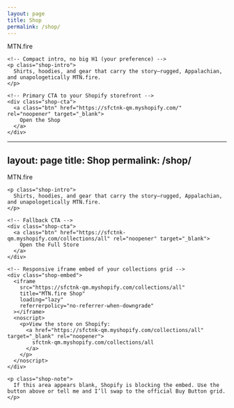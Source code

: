 ```yaml
---
layout: page
title: Shop
permalink: /shop/
---
```


<section class="shop">
  <div class="wrap">
    <!-- Section label + rule (matches your site style) -->
    <div class="section-label">MTN.fire</div>
    <div class="section-rule"></div>

    <!-- Compact intro, no big H1 (your preference) -->
    <p class="shop-intro">
      Shirts, hoodies, and gear that carry the story—rugged, Appalachian, and unapologetically MTN.fire.
    </p>

    <!-- Primary CTA to your Shopify storefront -->
    <div class="shop-cta">
      <a class="btn" href="https://sfctnk-qm.myshopify.com/" rel="noopener" target="_blank">
        Open the Shop
      </a>
    </div>
---
layout: page
title: Shop
permalink: /shop/
---

<section class="shop">
  <div class="wrap">
    <div class="section-label">MTN.fire</div>
    <div class="section-rule"></div>

    <p class="shop-intro">
      Shirts, hoodies, and gear that carry the story—rugged, Appalachian, and unapologetically MTN.fire.
    </p>

    <!-- Fallback CTA -->
    <div class="shop-cta">
      <a class="btn" href="https://sfctnk-qm.myshopify.com/collections/all" rel="noopener" target="_blank">
        Open the Full Store
      </a>
    </div>

    <!-- Responsive iframe embed of your collections grid -->
    <div class="shop-embed">
      <iframe
        src="https://sfctnk-qm.myshopify.com/collections/all"
        title="MTN.fire Shop"
        loading="lazy"
        referrerpolicy="no-referrer-when-downgrade"
      ></iframe>
      <noscript>
        <p>View the store on Shopify:
          <a href="https://sfctnk-qm.myshopify.com/collections/all" target="_blank" rel="noopener">
            sfctnk-qm.myshopify.com/collections/all
          </a>
        </p>
      </noscript>
    </div>

    <p class="shop-note">
      If this area appears blank, Shopify is blocking the embed. Use the button above or tell me and I’ll swap to the official Buy Button grid.
    </p>
  </div>
</section>

  
